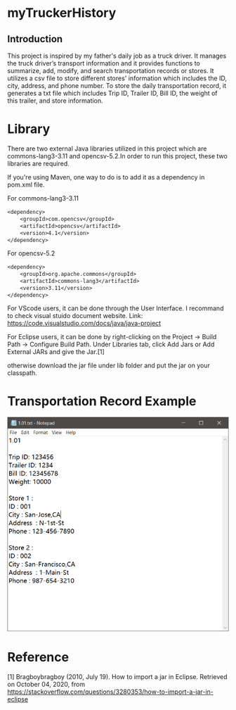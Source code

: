 # myTruckerHistory

## Introduction

This project is inspired by my father's daily job as a truck driver. It manages the truck driver’s transport information and it provides functions to summarize, add, modify, and search transportation records or stores. It utilizes a csv file to store different stores' information which includes the ID, city, address, and phone number. To store the daily transportation record, it generates a txt file which includes Trip ID, Trailer ID, Bill ID, the weight of this trailer, and store information.


# Library

There are two external Java libraries utilized in this project which are commons-lang3-3.11 and opencsv-5.2.In order to run this project, these two libraries are required. 

If you're using Maven, one way to do is to add it as a dependency in pom.xml file.

For commons-lang3-3.11
```
<dependency> 
    <groupId>com.opencsv</groupId> 
    <artifactId>opencsv</artifactId> 
    <version>4.1</version> 
</dependency> 
```

For opencsv-5.2
```
<dependency>
    <groupId>org.apache.commons</groupId>
    <artifactId>commons-lang3</artifactId>
    <version>3.11</version>
</dependency>
```

For VScode users, it can be done through the User Interface. I recommand to check visual stuido document website. Link: https://code.visualstudio.com/docs/java/java-project

For Eclipse users, it can be done by right-clicking on the Project → Build Path → Configure Build Path. Under Libraries tab, click Add Jars or Add External JARs and give the Jar.[1]

otherwise download the jar file under lib folder and put the jar on your classpath.

# Transportation Record Example

![Image](images/daily-transportation-record-example.png)

# Reference

[1] Bragboybragboy (2010, July 19). How to import a jar in Eclipse. Retrieved on October 04, 2020, from https://stackoverflow.com/questions/3280353/how-to-import-a-jar-in-eclipse
